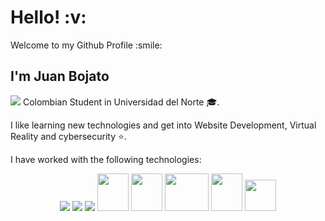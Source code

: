 <h1> Hello! :v:</h1>
<p> Welcome to my Github Profile :smile:<p>
<h2> I'm Juan Bojato </h2>

<img src="https://flagpedia.net/data/flags/icon/16x12/co.webp"> Colombian Student in Universidad del Norte :mortar_board:.
      
I like learning new technologies and get into Website Development, Virtual Reality and cybersecurity :star:.

I have worked with the following technologies:

<div align="center">
<img src="https://upload.wikimedia.org/wikipedia/commons/thumb/a/a7/React-icon.svg/80px-React-icon.svg.png"> <img src="https://upload.wikimedia.org/wikipedia/commons/thumb/9/99/Unofficial_JavaScript_logo_2.svg/55px-Unofficial_JavaScript_logo_2.svg.png">
<img src="https://icon-icons.com/icons2/2389/PNG/48/unity_logo_icon_144772.png">
<img src="https://cdn.worldvectorlogo.com/logos/golang-gopher.svg" width="50px" height="60px">
<img src="https://sass-lang.com/assets/img/styleguide/seal-color-aef0354c.png" width="50px" height="60px">
<img src="https://upload.wikimedia.org/wikipedia/commons/4/49/Redux.png" width="70px" height="60px">
<img src="https://logodownload.org/wp-content/uploads/2017/04/css-3-logo-5.png" width="50px" height="60px">   
<img src="https://logodownload.org/wp-content/uploads/2016/10/html5-logo-10.png" width="50px" height="50px">         
      
     
</div>


